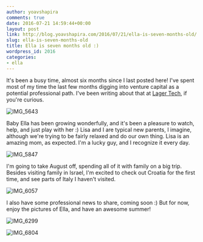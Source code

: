 ```yaml
---
author: yoavshapira
comments: true
date: 2016-07-21 14:59:44+00:00
layout: post
link: http://blog.yoavshapira.com/2016/07/21/ella-is-seven-months-old/
slug: ella-is-seven-months-old
title: Ella is seven months old :)
wordpress_id: 2016
categories:
- ella
---
```


It's been a busy time, almost six months since I last posted here! I've spent most of my time the last few months digging into venture capital as a potential professional path. I've been writing about that at [Lager Tech](https://lager.tech), if you're curious.

![IMG_5643](https://yoavshapira.files.wordpress.com/2016/07/img_5643.jpg)

Baby Ella has been growing wonderfully, and it's been a pleasure to watch, help, and just play with her :) Lisa and I are typical new parents, I imagine, although we're trying to be fairly relaxed and do our own thing. Lisa is an amazing mom, as expected. I'm a lucky guy, and I recognize it every day.

![IMG_5847](https://yoavshapira.files.wordpress.com/2016/07/img_5847.jpg)

I'm going to take August off, spending all of it with family on a big trip. Besides visiting family in Israel, I'm excited to check out Croatia for the first time, and see parts of Italy I haven't visited.

![IMG_6057](https://yoavshapira.files.wordpress.com/2016/07/img_6057.jpg)

I also have some professional news to share, coming soon :) But for now, enjoy the pictures of Ella, and have an awesome summer!

![IMG_6299](https://yoavshapira.files.wordpress.com/2016/07/img_6299.jpg)

![IMG_6804](https://yoavshapira.files.wordpress.com/2016/07/img_6804.jpg)
